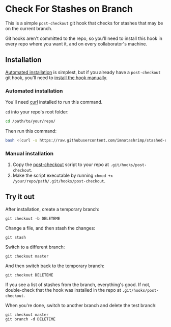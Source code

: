 # Check For Stashes on Branch

This is a simple `post-checkout` git hook
that checks for stashes that may be on the current branch.

Git hooks aren't committed to the repo,
so you'll need to install this hook
in every repo where you want it,
and on every collaborator's machine.

## Installation

[Automated installation](#automated-installation)
is simplest,
but if you already have a `post-checkout` git hook,
you'll need to
[install the hook manually](#manual-installation).

### Automated installation

You'll need [curl](https://curl.haxx.se/) installed to run this command.

`cd` into your repo's root folder:

```bash
cd /path/to/your/repo/
```

Then run this command:

```bash
bash <(curl -s https://raw.githubusercontent.com/imnotashrimp/stashed-on-branch/master/install.sh)
```

### Manual installation

1. Copy the
  [post-checkout](https://raw.githubusercontent.com/imnotashrimp/stashed-on-branch/master/post-checkout)
  script to your repo at `.git/hooks/post-checkout`.
2. Make the script executable by running `chmod +x /your/repo/path/.git/hooks/post-checkout`.

## Try it out

After installation, create a temporary branch:

```shell
git checkout -b DELETEME
```

Change a file, and then stash the changes:

```shell
git stash
```

Switch to a different branch:

```shell
git checkout master
```

And then switch back to the temporary branch:

```shell
git checkout DELETEME
```

If you see a list of stashes from the branch,
everything's good.
If not, double-check that the hook was installed in the repo at `.git/hooks/post-checkout`.

When you're done,
switch to another branch and delete the test branch:

```shell
git checkout master
git branch -d DELETEME
```
